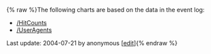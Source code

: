 {% raw %}The following charts are based on the data in the event log:

- [/HitCounts](https://blog.inductorsoftware.com/docsproto/missing/EventStats_HitCounts)
- [/UserAgents](https://blog.inductorsoftware.com/docsproto/missing/EventStats_UserAgents)

Last update: 2004-07-21 by anonymous [[edit](https://github.com/delph-in/docs/wiki/EventStats/_edit)]{% endraw %}